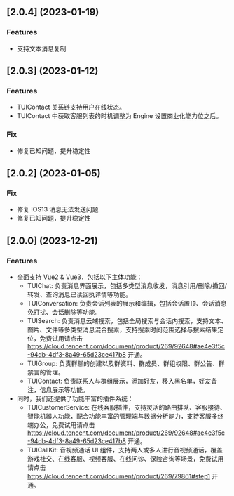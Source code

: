 ## [2.0.4] (2023-01-19)

### Features

- 支持文本消息复制

## [2.0.3] (2023-01-12)

### Features

- TUIContact 关系链支持用户在线状态。
- TUIContact 中获取客服列表的时机调整为 Engine 设置商业化能力位之后。

### Fix

- 修复已知问题，提升稳定性

## [2.0.2] (2023-01-05)

### Fix

- 修复 IOS13 消息无法发送问题
- 修复已知问题，提升稳定性

## [2.0.0] (2023-12-21)

### Features

- 全面支持 Vue2 & Vue3，包括以下主体功能：
  - TUIChat: 负责消息界面展示，包括多类型消息收发，消息引用/删除/撤回/转发、查询消息已读回执详情等功能。
  - TUIConversation: 负责会话列表的展示和编辑，包括会话置顶、会话消息免打扰、会话删除等功能.
  - TUISearch: 负责消息云端搜索，包括全局搜索与会话内搜索，支持文本、图片、文件等多类型消息混合搜索，支持搜索时间范围选择与搜索结果定位，免费试用请点击 https://cloud.tencent.com/document/product/269/92648#ae4e3f5c-94db-4df3-8a49-65d23ce417b8 开通。
  - TUIGroup: 负责群聊的创建以及群资料、群成员、群组权限、群公告、群禁言的管理。
  - TUIContact: 负责联系人与群组展示，添加好友，移入黑名单，好友备注，信息展示等功能。
- 同时，我们还提供了功能丰富的插件系统：
  - TUICustomerService: 在线客服插件，支持灵活的路由排队、客服接待、智能机器人功能，配合功能丰富的管理端与数据分析能力，支持客服多终端办公，免费试用请点击 https://cloud.tencent.com/document/product/269/92648#ae4e3f5c-94db-4df3-8a49-65d23ce417b8 开通。
  - TUICallKit: 音视频通话 UI 组件，支持两人或多人进行音视频通话，覆盖游戏社交、在线客服、视频客服、在线问诊、保险咨询等场景，免费试用请点击 https://cloud.tencent.com/document/product/269/79861#step1 开通。
